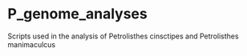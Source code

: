 # P_genome_analyses
Scripts used in the analysis of Petrolisthes cinsctipes and Petrolisthes manimaculcus 
